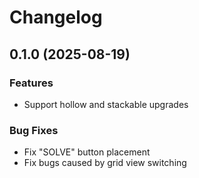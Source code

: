 # Changelog

## 0.1.0 (2025-08-19)

### Features
* Support hollow and stackable upgrades

### Bug Fixes
* Fix "SOLVE" button placement
* Fix bugs caused by grid view switching